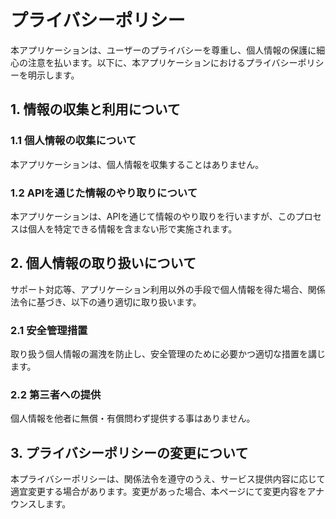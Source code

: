 # プライバシーポリシー

本アプリケーションは、ユーザーのプライバシーを尊重し、個人情報の保護に細心の注意を払います。以下に、本アプリケーションにおけるプライバシーポリシーを明示します。

## 1. 情報の収集と利用について

### 1.1 個人情報の収集について

本アプリケーションは、個人情報を収集することはありません。

### 1.2 APIを通じた情報のやり取りについて

本アプリケーションは、APIを通じて情報のやり取りを行いますが、このプロセスは個人を特定できる情報を含まない形で実施されます。

## 2. 個人情報の取り扱いについて

サポート対応等、アプリケーション利用以外の手段で個人情報を得た場合、関係法令に基づき、以下の通り適切に取り扱います。

### 2.1 安全管理措置

取り扱う個人情報の漏洩を防止し、安全管理のために必要かつ適切な措置を講じます。

### 2.2 第三者への提供

個人情報を他者に無償・有償問わず提供する事はありません。

## 3. プライバシーポリシーの変更について

本プライバシーポリシーは、関係法令を遵守のうえ、サービス提供内容に応じて適宜変更する場合があります。変更があった場合、本ページにて変更内容をアナウンスします。

